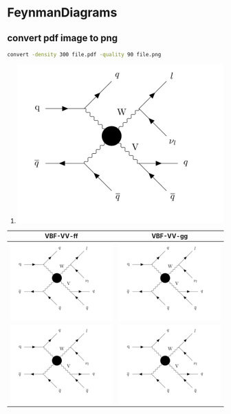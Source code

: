 # FeynmanDiagrams

## convert pdf image to png
```bash
convert -density 300 file.pdf -quality 90 file.png
```

1. ![VBF](VBF_VV_ff.png)

VBF-VV-ff | VBF-VV-gg
:-:|:-:
![VBF](VBF_VV_ff.png) | ![VBF](VBF_VV_ff.png) |
![VBF](VBF_VV_ff.png) | ![VBF](VBF_VV_ff.png) |

